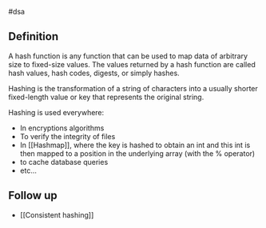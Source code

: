 #dsa

## Definition

A hash function is any function that can be used to map data of arbitrary size to fixed-size values. The values returned by a hash function are called hash values, hash codes, digests, or simply hashes.

Hashing is the transformation of a string of characters into a usually shorter fixed-length value or key that represents the original string.

Hashing is used everywhere:
- In encryptions algorithms
- To verify the integrity of files
- In [[Hashmap]], where the key is hashed to obtain an int and this int is then mapped to a position in the underlying array (with the % operator)
- to cache database queries
- etc...

## Follow up
- [[Consistent hashing]]